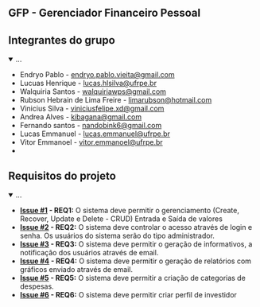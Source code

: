 ## GFP - Gerenciador Financeiro Pessoal

## Integrantes do grupo 
<details open>
 <summary>...</summary>

 * Endryo Pablo - endryo.pablo.vieita@gmail.com
 * Lucuas Henrique - lucas.hlsilva@ufrpe.br
 * Walquiria Santos - walquiriawps@gmail.com
 * Rubson Hebrain de Lima Freire - limarubson@hotmail.com
 * Vinicius Silva - viniciusfelipe.xd@gmail.com
 * Andrea Alves - kibagana@gmail.com
 * Fernando santos - nandobink6@gmail.com
 * Lucas Emmanuel - lucas.emmanuel@ufrpe.br
 * Vitor Emmanoel - vitor.emmanoel@ufrpe.br
 * 
</details>

## Requisitos do projeto

<details open>
 <summary>...</summary>
 
 * **[Issue #1](https://github.com/Projeto-Engenharia-de-Software-LC/.github/issues/1) - REQ1:** O sistema deve permitir o gerenciamento (Create, Recover, Update e Delete - CRUD) Entrada e Saída de valores 
 * **[Issue #2](https://github.com/Projeto-Engenharia-de-Software-LC/.github/issues/2) - REQ2:** O sistema deve controlar o acesso através de login e senha. Os usuários do sistema serão do tipo administrador.
 * **[Issue #3](https://github.com/Projeto-Engenharia-de-Software-LC/.github/issues/3) - REQ3:** O sistema deve permitir o geração de informativos, a notificação dos usuários através de email.
 * **[Issue #4](https://github.com/Projeto-Engenharia-de-Software-LC/.github/issues/4) - REQ4:** O sistema deve permitir o geração de relatórios com gráficos enviado através de email.
 * **[Issue #5](https://github.com/Projeto-Engenharia-de-Software-LC/.github/issues/5) - REQ5:** O sistema deve permitir a criação de categorias de despesas.
 * **[Issue #6](https://github.com/Projeto-Engenharia-de-Software-LC/.github/issues/6) - REQ6:** O sistema deve permitir criar perfil de investidor
 </details >
